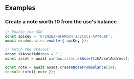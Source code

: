 ## Examples
### Create a note worth 10 from the use's balance
```js
// Enable the SDK
const apiKey = '071MZEA-WFWMGX4-JJ2C5C1-AVY458F';
await window.aztec.enable({ apiKey });

// Fetch the zkAsset
const zkAssetAddress = '';
const asset = await window.aztec.zkAsset(zkAssetAddress);

const note = await asset.createNoteFromBalance(10);
console.info({ note });
```
